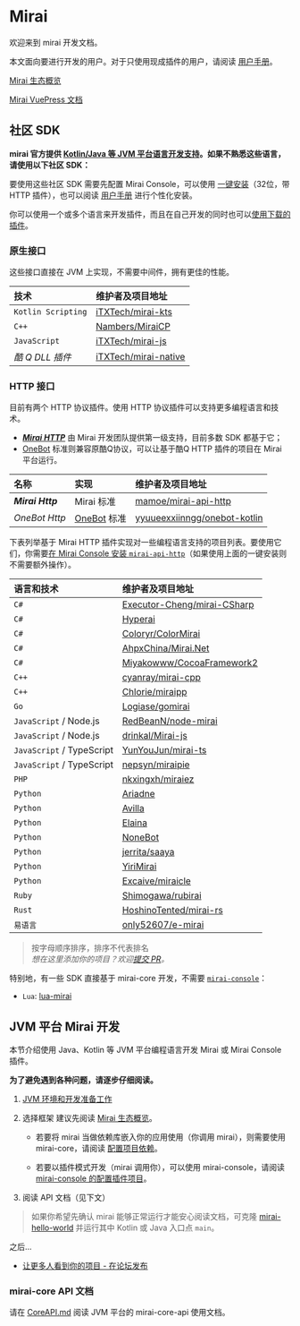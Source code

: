 # Mirai

欢迎来到 mirai 开发文档。

本文面向要进行开发的用户。对于只使用现成插件的用户，请阅读 [用户手册](UserManual.md)。

[Mirai 生态概览](mirai-ecology.md)

[Mirai VuePress 文档](https://docs.mirai.mamoe.net/)

## 社区 SDK

**mirai 官方提供 [Kotlin/Java 等 JVM 平台语言开发支持](#jvm-平台-mirai-开发)。如果不熟悉这些语言，请使用以下社区 SDK：**

要使用这些社区 SDK 需要先配置 Mirai Console，可以使用 [一键安装](https://mirai.mamoe.net/assets/uploads/files/1618372079496-install-20210412.cmd)（32位，带 HTTP 插件），也可以阅读 [用户手册](UserManual.md) 进行个性化安装。

你可以使用一个或多个语言来开发插件，而且在自己开发的同时也可以[使用下载的插件](UserManual.md#下载和安装插件)。

[`mirai-console`]: https://github.com/mamoe/mirai-console

[mamoe/mirai-api-http]: https://github.com/mamoe/mirai-api-http
[iTXTech/mirai-native]: https://github.com/iTXTech/mirai-native
[iTXTech/mirai-js]: https://github.com/iTXTech/mirai-js
[iTXTech/mirai-kts]: https://github.com/iTXTech/mirai-kts
[GraiaProject/Ariadne]: https://github.com/GraiaProject/Ariadne
[GraiaProject/Avilla]: https://github.com/GraiaProject/Avilla
[Elaina]: https://github.com/wyapx/Elaina
[NoneBot]: https://github.com/nonebot/nonebot2
[RedBeanN/node-mirai]: https://github.com/RedBeanN/node-mirai
[Logiase/gomirai]: https://github.com/Logiase/gomirai
[cyanray/mirai-cpp]: https://github.com/cyanray/mirai-cpp
[Chlorie/miraipp]: https://github.com/Chlorie/miraipp-template
[Executor-Cheng/mirai-CSharp]: https://github.com/Executor-Cheng/mirai-CSharp
[HoshinoTented/mirai-rs]: https://github.com/HoshinoTented/mirai-rs
[YunYouJun/mirai-ts]: https://github.com/YunYouJun/mirai-ts
[nepsyn/miraipie]: https://github.com/nepsyn/miraipie
[only52607/e-mirai]: https://github.com/only52607/e-mirai
[theGravityLab/ProjHyperai]: https://github.com/theGravityLab/ProjHyperai
[yyuueexxiinngg/onebot-kotlin]: https://github.com/yyuueexxiinngg/onebot-kotlin
[Nambers/MiraiCP]:https://github.com/Nambers/MiraiCP
[drinkal/Mirai-js]:https://github.com/drinkal/Mirai-js
[Coloryr/ColorMirai]: https://github.com/Coloryr/ColorMirai
[AHpxChina/Mirai.Net]: https://github.com/AHpxChina/Mirai.Net
[Miyakowww/CocoaFramework2]: https://github.com/Miyakowww/CocoaFramework2
[Shimogawa/rubirai]: https://github.com/Shimogawa/rubirai
[Excaive/miraicle]: https://github.com/Excaive/miraicle
[nkxingxh/miraiez]: https://github.com/nkxingxh/miraiez

[OneBot]: https://github.com/howmanybots/onebot
[Mirai HTTP]: https://github.com/project-mirai/mirai-api-http
[jerrita/saaya]: https://github.com/jerrita/saaya
[YiriMirai]: https://github.com/YiriMiraiProject/YiriMirai

### 原生接口

这些接口直接在 JVM 上实现，不需要中间件，拥有更佳的性能。

| 技术                | 维护者及项目地址          |
|:-------------------|:-----------------------|
| `Kotlin Scripting` | [iTXTech/mirai-kts]    |
| `C++`              | [Nambers/MiraiCP]      |
| `JavaScript`       | [iTXTech/mirai-js]     |
| *酷 Q DLL 插件*     | [iTXTech/mirai-native] |

### HTTP 接口

目前有两个 HTTP 协议插件。使用 HTTP 协议插件可以支持更多编程语言和技术。

- [***Mirai HTTP***][Mirai HTTP] 由 Mirai 开发团队提供第一级支持，目前多数 SDK 都基于它；
- [OneBot] 标准则兼容原酷Q协议，可以让基于酷Q HTTP 插件的项目在 Mirai 平台运行。

| 名称              | 实现          | 维护者及项目地址                  |
|:-----------------|:-------------|:-------------------------------|
| ***Mirai Http*** | Mirai 标准    | [mamoe/mirai-api-http]         |
| *OneBot Http*    | [OneBot] 标准 | [yyuueexxiinngg/onebot-kotlin] |

下表列举基于 Mirai HTTP 插件实现对一些编程语言支持的项目列表。要使用它们，你需要[在 Mirai Console 安装 `mirai-api-http`](https://github.com/project-mirai/mirai-api-http#%E5%AE%89%E8%A3%85mirai-api-http)（如果使用上面的一键安装则不需要额外操作）。


| 语言和技术                  | 维护者及项目地址                               |
|:--------------------------|:--------------------------------------------|
| `C#`                      | [Executor-Cheng/mirai-CSharp]               |
| `C#`                      | [Hyperai][theGravityLab/ProjHyperai]        |
| `C#`                      | [Coloryr/ColorMirai]                        |
| `C#`                      | [AhpxChina/Mirai.Net]                       |
| `C#`                      | [Miyakowww/CocoaFramework2]                 |
| `C++`                     | [cyanray/mirai-cpp]                         |
| `C++`                     | [Chlorie/miraipp]                           |
| `Go`                      | [Logiase/gomirai]                           |
| `JavaScript` / Node.js    | [RedBeanN/node-mirai]                       |
| `JavaScript` / Node.js    | [drinkal/Mirai-js]                          |
| `JavaScript` / TypeScript | [YunYouJun/mirai-ts]                        |
| `JavaScript` / TypeScript | [nepsyn/miraipie]
| `PHP`                     | [nkxingxh/miraiez]                          |
| `Python`                  | [Ariadne][GraiaProject/Ariadne]             |
| `Python`                  | [Avilla][GraiaProject/Avilla]               |
| `Python`                  | [Elaina]                                    |
| `Python`                  | [NoneBot]                                   |
| `Python`                  | [jerrita/saaya]                             |
| `Python`                  | [YiriMirai]                                 |
| `Python`                  | [Excaive/miraicle]                          |
| `Ruby`                    | [Shimogawa/rubirai]                         |
| `Rust`                    | [HoshinoTented/mirai-rs]                    |
| `易语言`                   | [only52607/e-mirai]                         |


> 按字母顺序排序，排序不代表排名  
> *想在这里添加你的项目？欢迎[提交 PR](https://github.com/mamoe/mirai/edit/dev/docs/README.md)。*

特别地，有一些 SDK 直接基于 mirai-core 开发，不需要 [`mirai-console`]：

- `Lua`: [lua-mirai](https://github.com/only52607/lua-mirai)

## JVM 平台 Mirai 开发

本节介绍使用 Java、Kotlin 等 JVM 平台编程语言开发 Mirai 或 Mirai Console 插件。

**为了避免遇到各种问题，请逐步仔细阅读。**

1. [JVM 环境和开发准备工作](Preparations.md#mirai---preparations)

2. 选择框架
   建议先阅读 [Mirai 生态概览](mirai-ecology.md)。

   - 若要将 mirai 当做依赖库嵌入你的应用使用（你调用 mirai），则需要使用 mirai-core，请阅读 [配置项目依赖](ConfiguringProjects.md)。

   - 若要以插件模式开发（mirai 调用你），可以使用 mirai-console，请阅读 [mirai-console 的配置插件项目](https://github.com/mamoe/mirai-console/blob/master/docs/ConfiguringProjects.md)。

4. 阅读 API 文档（见下文）


> 如果你希望先确认 mirai 能够正常运行才能安心阅读文档，可克隆 [mirai-hello-world](https://github.com/project-mirai/mirai-hello-world) 并运行其中 Kotlin 或 Java 入口点 `main`。


之后...

- [让更多人看到你的项目 - 在论坛发布](https://mirai.mamoe.net/category/6/%E9%A1%B9%E7%9B%AE%E5%8F%91%E5%B8%83)

### mirai-core API 文档

请在 [CoreAPI.md](CoreAPI.md) 阅读 JVM 平台的 mirai-core-api 使用文档。
